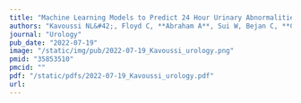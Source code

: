 ```yaml
---
title: "Machine Learning Models to Predict 24 Hour Urinary Abnormalities for Kidney Stone Disease"
authors: "Kavoussi NL&#42;, Floyd C, **Abraham A**, Sui W, Bejan C, **Capra JA**, Hsi R."
journal: "Urology"
pub_date: "2022-07-19"
image: "/static/img/pub/2022-07-19_Kavoussi_urology.png"
pmid: "35853510"
pmcid: ""
pdf: "/static/pdfs/2022-07-19_Kavoussi_urology.pdf"
url: 
---
```

